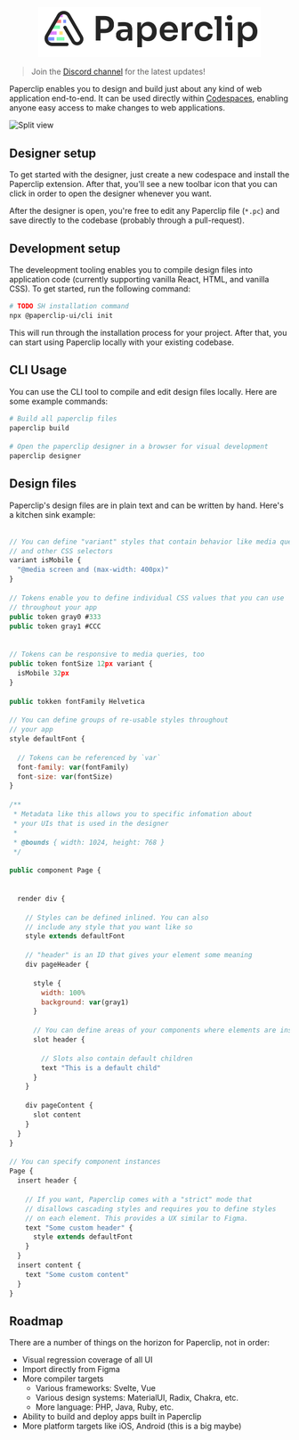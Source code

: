 <p align="center">
  <img src="./assets/logo-outline-5.png" width="400px">
</p>

> Join the [Discord channel](https://discord.gg/gHPTh9Rt) for the latest updates!

Paperclip enables you to design and build just about any kind of web application end-to-end. It can be used directly within [Codespaces](https://github.com/features/codespaces), enabling anyone easy access to make changes to web applications.

![Split view](https://user-images.githubusercontent.com/757408/195644902-441364e0-cb44-41cf-90a3-348bb3a0eefb.png)

<!-- ### Motivation

Paperclip is designed for product teams and enable anyone on that team to make changes to web applications in a safe, easy, and scalable fashion. Some example use cases that are envisioned are:

- Enable designers to make visual changes themselves (cutting down on the constant back-and-forth between devs and designers)
- Free-up developers to focus on the back-end of the front-end (instead of spending their time on HTML and CSS)-->

## Designer setup

To get started with the designer, just create a new codespace and install the Paperclip extension. After that, you'll see a new toolbar icon that you can click in order to open the designer whenever you want.

After the designer is open, you're free to edit any Paperclip file (`*.pc`) and save directly to the codebase (probably through a pull-request).

## Development setup

The develeopment tooling enables you to compile design files into application code (currently supporting vanilla React, HTML, and vanilla CSS). To get started, run the following command:

```sh
# TODO SH installation command
npx @paperclip-ui/cli init
```

This will run through the installation process for your project. After that, you can start using Paperclip locally with your existing codebase.

## CLI Usage

You can use the CLI tool to compile and edit design files locally. Here are some example commands:

```sh
# Build all paperclip files
paperclip build

# Open the paperclip designer in a browser for visual development
paperclip designer
```

## Design files

Paperclip's design files are in plain text and can be written by hand. Here's a kitchen sink example:

```javascript

// You can define "variant" styles that contain behavior like media queries
// and other CSS selectors
variant isMobile {
  "@media screen and (max-width: 400px)"
}

// Tokens enable you to define individual CSS values that you can use
// throughout your app
public token gray0 #333
public token gray1 #CCC


// Tokens can be responsive to media queries, too
public token fontSize 12px variant {
  isMobile 32px
}

public tokken fontFamily Helvetica

// You can define groups of re-usable styles throughout
// your app
style defaultFont {

  // Tokens can be referenced by `var`
  font-family: var(fontFamily)
  font-size: var(fontSize)
}

/**
 * Metadata like this allows you to specific infomation about
 * your UIs that is used in the designer
 *
 * @bounds { width: 1024, height: 768 }
 */

public component Page {


  render div {

    // Styles can be defined inlined. You can also
    // include any style that you want like so
    style extends defaultFont

    // "header" is an ID that gives your element some meaning
    div pageHeader {

      style {
        width: 100%
        background: var(gray1)
      }

      // You can define areas of your components where elements are insertable
      slot header {

        // Slots also contain default children
        text "This is a default child"
      }
    }

    div pageContent {
      slot content
    }
  }
}

// You can specify component instances
Page {
  insert header {

    // If you want, Paperclip comes with a "strict" mode that
    // disallows cascading styles and requires you to define styles
    // on each element. This provides a UX similar to Figma.
    text "Some custom header" {
      style extends defaultFont
    }
  }
  insert content {
    text "Some custom content"
  }
}
```

<!-- ## Ideal project setup

Ideally design files live in the same repository as your existing code. This will enabl -->

<!-- ## Contributing

Looking to help out? Awesome! This is a massive project with many different rabbit holes - it's going to take a lot of people to get this right. So, all help is appreciated. Here are a few things that you can do:

- Designers - 

- Feedback on user experience. Are you a developer? Designer? Are you using Paperclip with your team? What sort of problems are you trying to solve?
- Building out editor features. Things like canvas tooling and support for additional CSS properties are helpful. This is just a _lot_ of work.
- Help figure out the data model for Paperclip + helping think through edge cases so that Paperclip can be 


If you're looking to submit a change that's big enough, please be sure to submit a ticket outlining your proposal including 

You're welcome to submit -->

## Roadmap

There are a number of things on the horizon for Paperclip, not in order:

- Visual regression coverage of all UI
- Import directly from Figma
- More compiler targets
  - Various frameworks: Svelte, Vue
  - Various design systems: MaterialUI, Radix, Chakra, etc.
  - More language: PHP, Java, Ruby, etc.
- Ability to build and deploy apps built in Paperclip
- More platform targets like iOS, Android (this is a big maybe)
